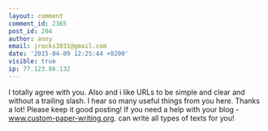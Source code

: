 ```yaml
---
layout: comment
comment_id: 2365
post_id: 204
author: anny
email: jrocks3031@gmail.com
date: '2015-04-09 12:25:44 +0200'
visible: true
ip: 77.123.86.132
---
```

I totally agree with you. Also and i like URLs to be simple and clear and without a trailing slash.  I hear so many useful things from you here. Thanks a lot! Please keep it good posting!  If you need a help with your blog - www.custom-paper-writing.org. can write all types of texts for you!
